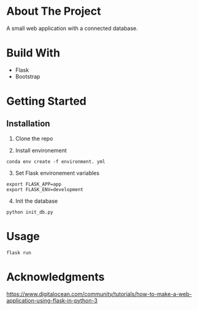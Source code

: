 
# About The Project
A small web application with a connected database. 

# Build With
* Flask
* Bootstrap

# Getting Started 

## Installation
1. Clone the repo

2. Install environement
```
conda env create -f environment. yml
```
3. Set Flask environement variables
```
export FLASK_APP=app
export FLASK_ENV=development
```
4. Init the database
```
python init_db.py
```

# Usage
```
flask run
```

# Acknowledgments
https://www.digitalocean.com/community/tutorials/how-to-make-a-web-application-using-flask-in-python-3